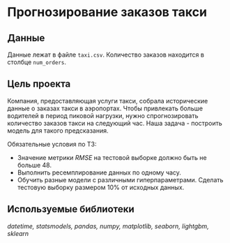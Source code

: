 # Прогнозирование заказов такси


## Данные

Данные лежат в файле `taxi.csv`. Количество заказов находится в столбце `num_orders`.


## Цель проекта

Компания, предоставляющая услуги такси, собрала исторические данные о заказах такси в аэропортах. Чтобы привлекать больше водителей в период пиковой нагрузки, нужно спрогнозировать количество заказов такси на следующий час. Наша задача - построить модель для такого предсказания.

Обязательные условия по ТЗ:
 - Значение метрики *RMSE* на тестовой выборке должно быть не больше 48.
 - Выполнить ресемплирование данных по одному часу.
 - Обучить разные модели с различными гиперпараметрами. Сделать тестовую выборку размером 10% от исходных данных.


## Используемые библиотеки
*datetime, statsmodels, pandas, numpy, matplotlib, seaborn, lightgbm, sklearn*